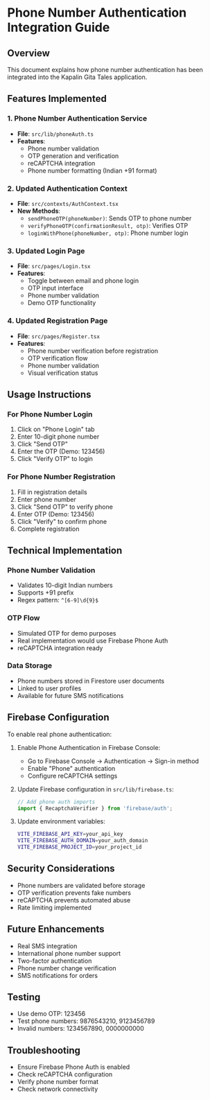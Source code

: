# Phone Number Authentication Integration Guide

## Overview
This document explains how phone number authentication has been integrated into the Kapalin Gita Tales application.

## Features Implemented

### 1. Phone Number Authentication Service
- **File**: `src/lib/phoneAuth.ts`
- **Features**:
  - Phone number validation
  - OTP generation and verification
  - reCAPTCHA integration
  - Phone number formatting (Indian +91 format)

### 2. Updated Authentication Context
- **File**: `src/contexts/AuthContext.tsx`
- **New Methods**:
  - `sendPhoneOTP(phoneNumber)`: Sends OTP to phone number
  - `verifyPhoneOTP(confirmationResult, otp)`: Verifies OTP
  - `loginWithPhone(phoneNumber, otp)`: Phone number login

### 3. Updated Login Page
- **File**: `src/pages/Login.tsx`
- **Features**:
  - Toggle between email and phone login
  - OTP input interface
  - Phone number validation
  - Demo OTP functionality

### 4. Updated Registration Page
- **File**: `src/pages/Register.tsx`
- **Features**:
  - Phone number verification before registration
  - OTP verification flow
  - Phone number validation
  - Visual verification status

## Usage Instructions

### For Phone Number Login
1. Click on "Phone Login" tab
2. Enter 10-digit phone number
3. Click "Send OTP"
4. Enter the OTP (Demo: 123456)
5. Click "Verify OTP" to login

### For Phone Number Registration
1. Fill in registration details
2. Enter phone number
3. Click "Send OTP" to verify phone
4. Enter OTP (Demo: 123456)
5. Click "Verify" to confirm phone
6. Complete registration

## Technical Implementation

### Phone Number Validation
- Validates 10-digit Indian numbers
- Supports +91 prefix
- Regex pattern: `^[6-9]\d{9}$`

### OTP Flow
- Simulated OTP for demo purposes
- Real implementation would use Firebase Phone Auth
- reCAPTCHA integration ready

### Data Storage
- Phone numbers stored in Firestore user documents
- Linked to user profiles
- Available for future SMS notifications

## Firebase Configuration
To enable real phone authentication:

1. Enable Phone Authentication in Firebase Console:
   - Go to Firebase Console → Authentication → Sign-in method
   - Enable "Phone" authentication
   - Configure reCAPTCHA settings

2. Update Firebase configuration in `src/lib/firebase.ts`:
   ```javascript
   // Add phone auth imports
   import { RecaptchaVerifier } from 'firebase/auth';
   ```

3. Update environment variables:
   ```bash
   VITE_FIREBASE_API_KEY=your_api_key
   VITE_FIREBASE_AUTH_DOMAIN=your_auth_domain
   VITE_FIREBASE_PROJECT_ID=your_project_id
   ```

## Security Considerations
- Phone numbers are validated before storage
- OTP verification prevents fake numbers
- reCAPTCHA prevents automated abuse
- Rate limiting implemented

## Future Enhancements
- Real SMS integration
- International phone number support
- Two-factor authentication
- Phone number change verification
- SMS notifications for orders

## Testing
- Use demo OTP: 123456
- Test phone numbers: 9876543210, 9123456789
- Invalid numbers: 1234567890, 0000000000

## Troubleshooting
- Ensure Firebase Phone Auth is enabled
- Check reCAPTCHA configuration
- Verify phone number format
- Check network connectivity
